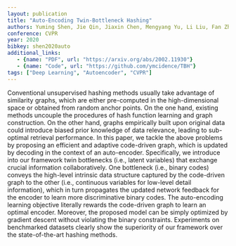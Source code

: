 ```yaml
---
layout: publication
title: "Auto-Encoding Twin-Bottleneck Hashing"
authors: Yuming Shen, Jie Qin, Jiaxin Chen, Mengyang Yu, Li Liu, Fan Zhu, Fumin Shen, Ling Shao
conference: CVPR
year: 2020
bibkey: shen2020auto
additional_links:
   - {name: "PDF", url: "https://arxiv.org/abs/2002.11930"}
   - {name: "Code", url: "https://github.com/ymcidence/TBH"}
tags: ["Deep Learning", "Autoencoder", "CVPR"]
---
```

Conventional unsupervised hashing methods usually take advantage of similarity graphs, which are either pre-computed in the high-dimensional space or obtained from random anchor points. On the one hand, existing methods uncouple the procedures of hash function learning and graph construction. On the other hand, graphs empirically built upon original data could introduce biased prior knowledge of data relevance, leading to sub-optimal retrieval performance. In this paper, we tackle the above problems by proposing an efficient and adaptive code-driven graph, which is updated by decoding in the context of an auto-encoder. Specifically, we introduce into our framework twin bottlenecks (i.e., latent variables) that exchange crucial information collaboratively. One bottleneck (i.e., binary codes) conveys the high-level intrinsic data structure captured by the code-driven graph to the other (i.e., continuous variables for low-level detail information), which in turn propagates the updated network feedback for the encoder to learn more discriminative binary codes. The auto-encoding learning objective literally rewards the code-driven graph to learn an optimal encoder. Moreover, the proposed model can be simply optimized by gradient descent without violating the binary constraints. Experiments on benchmarked datasets clearly show the superiority of our framework over the state-of-the-art hashing methods.
